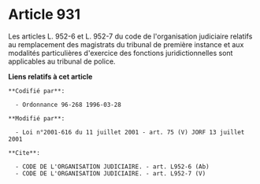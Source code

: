 # Article 931

Les articles L. 952-6 et L. 952-7 du code de l'organisation judiciaire relatifs au remplacement des magistrats du tribunal de
première instance et aux modalités particulières d'exercice des fonctions juridictionnelles sont applicables au tribunal de
police.

**Liens relatifs à cet article**

	**Codifié par**:

	  - Ordonnance 96-268 1996-03-28

	**Modifié par**:

	  - Loi n°2001-616 du 11 juillet 2001 - art. 75 (V) JORF 13 juillet 2001

	**Cite**:

	  - CODE DE L'ORGANISATION JUDICIAIRE. - art. L952-6 (Ab)
	  - CODE DE L'ORGANISATION JUDICIAIRE. - art. L952-7 (V)
